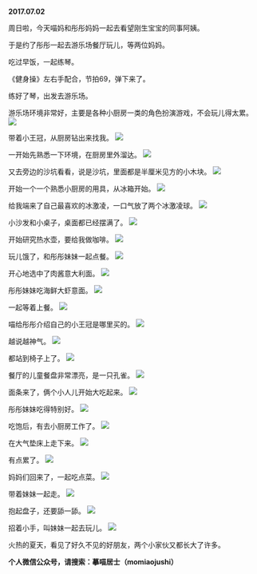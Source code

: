 
          
**2017.07.02**

周日啦，今天喵妈和彤彤妈妈一起去看望刚生宝宝的同事阿姨。

于是约了彤彤一起去游乐场餐厅玩儿，等两位妈妈。

吃过早饭，一起练琴。

《健身操》左右手配合，节拍69，弹下来了。

练好了琴，出发去游乐场。

游乐场环境非常好，主要是各种小厨房一类的角色扮演游戏，不会玩儿得太累。
![](https://pic2.zhimg.com/v2-207191ee0c7b110287ee11ebc7fa6f3e.jpg)


带着小王冠，从厨房钻出来找我。
![](https://pic2.zhimg.com/v2-af48d40cd65555fc45477cfe9e7e3151.jpg)


一开始先熟悉一下环境，在厨房里外溜达。
![](https://pic4.zhimg.com/v2-3206179a9530b0bdec0bb2b5c4a656a2.jpg)


又去旁边的沙坑看看，说是沙坑，里面都是半厘米见方的小木块。
![](https://pic1.zhimg.com/v2-a0118187020cd20e6f223c1ab9312a9a.jpg)


开始一个一个熟悉小厨房的用具，从冰箱开始。
![](https://pic1.zhimg.com/v2-82bee92a3e2cbc7e22540a2052558346.jpg)


给我端来了自己最喜欢的冰激凌，一口气放了两个冰激凌球。
![](https://pic1.zhimg.com/v2-fb907dcfd30464d15d3512fe1c3a2c85.jpg)


小沙发和小桌子，桌面都已经摆满了。
![](https://pic2.zhimg.com/v2-82476729cc5821b2a0a96962347dcf7d.jpg)


开始研究热水壶，要给我做咖啡。
![](https://pic3.zhimg.com/v2-6cc9a4748143ff8bf484645120961a5f.jpg)


玩儿饿了，和彤彤妹妹一起点餐。
![](https://pic3.zhimg.com/v2-b7a8b20768dccc2642686213f979e992.jpg)


开心地选中了肉酱意大利面。
![](https://pic3.zhimg.com/v2-6df6d319c0395cf649688d1e25ea3760.jpg)


彤彤妹妹吃海鲜大虾意面。
![](https://pic1.zhimg.com/v2-7e0ec2e2669065b7ed5f495f30c516d6.jpg)


一起等着上餐。
![](https://pic3.zhimg.com/v2-08a6103da495cfc5adcbfa565fa31dcc.jpg)


喵给彤彤介绍自己的小王冠是哪里买的。
![](https://pic1.zhimg.com/v2-1fc64e3e48b857eb2091709bd0dd4402.jpg)


越说越神气。
![](https://pic2.zhimg.com/v2-90868ea2d438fde9c8f837320b3d33b3.jpg)


都站到椅子上了。
![](https://pic2.zhimg.com/v2-dfb4375fdcabd9fe2a551fb0fc1e126e.jpg)


餐厅的儿童餐盘非常漂亮，是一只孔雀。
![](https://pic1.zhimg.com/v2-305ba2c852764a66ecce9b969b8c7baa.jpg)


面条来了，俩个小人儿开始大吃起来。
![](https://pic3.zhimg.com/v2-998068b75d888ae77d713ed6bd968231.jpg)


彤彤妹妹吃得特别好。
![](https://pic4.zhimg.com/v2-6f4ff62cf7e0b399a28681c96b1545e5.jpg)


吃饱后，有去小厨房工作了。
![](https://pic1.zhimg.com/v2-421c8269123f7e1e87c360faf8cb61ff.jpg)


在大气垫床上走下来。
![](https://pic4.zhimg.com/v2-5e376328a28c3eae9b1f48f6b757e230.jpg)


有点累了。
![](https://pic3.zhimg.com/v2-8259194a0d7b7ef298aee93f728ca58f.jpg)


妈妈们回来了，一起吃点菜。
![](https://pic4.zhimg.com/v2-fda03de4e8631c0f0d95f2b89a285182.jpg)


带着妹妹一起走。
![](https://pic3.zhimg.com/v2-3909e39d0ac0325005a6876be3b68811.jpg)


抱起盘子，还要舔一舔。
![](https://pic3.zhimg.com/v2-0e625b4ca526144ce203ca3495ad4837.jpg)


招着小手，叫妹妹一起去玩儿。
![](https://pic2.zhimg.com/v2-0c2ae46230c8901008899c4461c10cc0.jpg)


火热的夏天，看见了好久不见的好朋友，两个小家伙又都长大了许多。


**个人微信公众号，请搜索：摹喵居士（momiaojushi）**

        